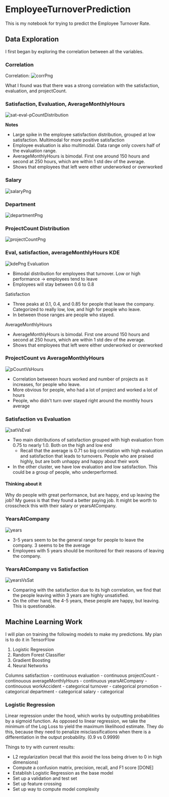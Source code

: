 # EmployeeTurnoverPrediction
This is my notebook for trying to predict the Employee Turnover Rate. 

## Data Exploration
I first began by exploring the correlation between all the variables.

### Correlation
Correlation: ![corrPng](plots/corr.png)

What I found was that there was a strong correlation with the satisfaction, evaluation, and projectCount.

### Satisfaction, Evaluation, AverageMonthlyHours
![sat-eval-pCountDistribution](plots/sat-eval-pCountDistribution.png)

**Notes**
* Large spike in the employee satisfaction distribution, grouped at low satisfaction. Multimodal for more positive satisfaction
* Employee evaluation is also multimodal. Data range only covers half of the evaluation range. 
* AverageMonthlyHours is  bimodal. First one around 150 hours and second at 250 hours, which are within 1 std dev of the average. 
* Shows that employees that left were either underworked or overworked

### Salary
![salaryPng](plots/salaryDistribution.png)
### Department
![departmentPng](plots/departmentDistribution.png)
### ProjectCount Distribution
![projectCountPng](plots/projectCountDistribution.png)
### Eval, satisfaction, averageMonthlyHours KDE
![kdePng](/Users/ktl014/PycharmProjects/PersonalProjects/EmployeeTurnOverPrediction/plots/kdePlots.png)
Evaluation
* Bimodal distribution for employees that turnover. Low or high performance -> employees tend to leave
* Employees will stay between 0.6 to 0.8

Satisfaction
* Three peaks at 0.1, 0.4, and 0.85 for people that leave the company. Categorized to really low, low, and high for people who leave.
* In between those ranges are people who stayed. 

AverageMonthlyHours
* AverageMonthlyHours is  bimodal. First one around 150 hours and second at 250 hours, which are within 1 std dev of the average. 
* Shows that employees that left were either underworked or overworked

### ProjectCount vs AverageMonthlyHours
![pCountVsHours](plots/pCountvsHours.png)
* Correlation betweeen hours worked and number of projects as it increases, for people who leave.
* More obvious for people, who had a lot of project and worked a lot of hours
* People, who didn't turn over stayed right around the monthly hours average

### Satisfaction vs Evaluation 
![satVsEval](plots/satvseval.png)
* Two main distributions of satisfaction grouped with high evaluation from 0.75 to nearly 1.0. Both on the high and low end
  * Recall that the average is 0.71 so big correlation with high evaluation and satisfaction that leads to turnovers. People who are praised highly, but are both unhappy and happy about their work
* In the other cluster, we have low evaluation and low satisfaction. This could be a group of people, who underperformed.
#### Thinking about it
Why do people with great performance, but are happy, end up leaving the job? My guess is that they found a better paying job. It might be worth to crosscheck this with their salary or yearsAtCompany.

### YearsAtCompany
![years](plots/years.png)
* 3-5 years seem to be the general range for people to leave the company. 3 seems to be the average
* Employees with 5 years should be monitored for their reasons of leaving the company.

### YearsAtCompany vs Satisfaction
![yearsVsSat](plots/yearsVsSat.png)
* Comparing with the satisfaction due to its high correlation, we find that the people leaving within 3 years are highly unsatisfied. 
* On the other hand, the 4-5 years, these people are happy, but leaving. This is questionable.

## Machine Learning Work
I will plan on training the following models to make my predictions. My plan is to do it in TensorFlow
1. Logistic Regression
2. Random Forest Classifier
3. Gradient Boosting
4. Neural Networks

Columns
satisfaction - continuous
evaluation - continuous
projectCount - continouous
averageMonthlyHours - continuous
yearsAtCompany - continouous
workAccident - categorical
turnover - categorical
promotion - categorical
department - categorical
salary - categorical

### Logistic Regression
Linear regression under the hood, which works by outputting probabilities by a sigmoid function. As opposed to linear regression,
we take the minimum of the Log Loss to yield the maximum likelihood estimate. They do this, because they need to penalize misclassifications
when there is a differentiation in the output probability. (0.9 vs 0.9999)

Things to try with current results:
* L2 regularization (recall that this avoid the loss being driven to 0 in high dimensions)
* Compute a confusion matrix, precision, recall, and F1 score [DONE]
* Establish Logistic Regression as the base model
* Set up a validation and test set
* Set up feature crossing
* Set up way to compute model complexity






